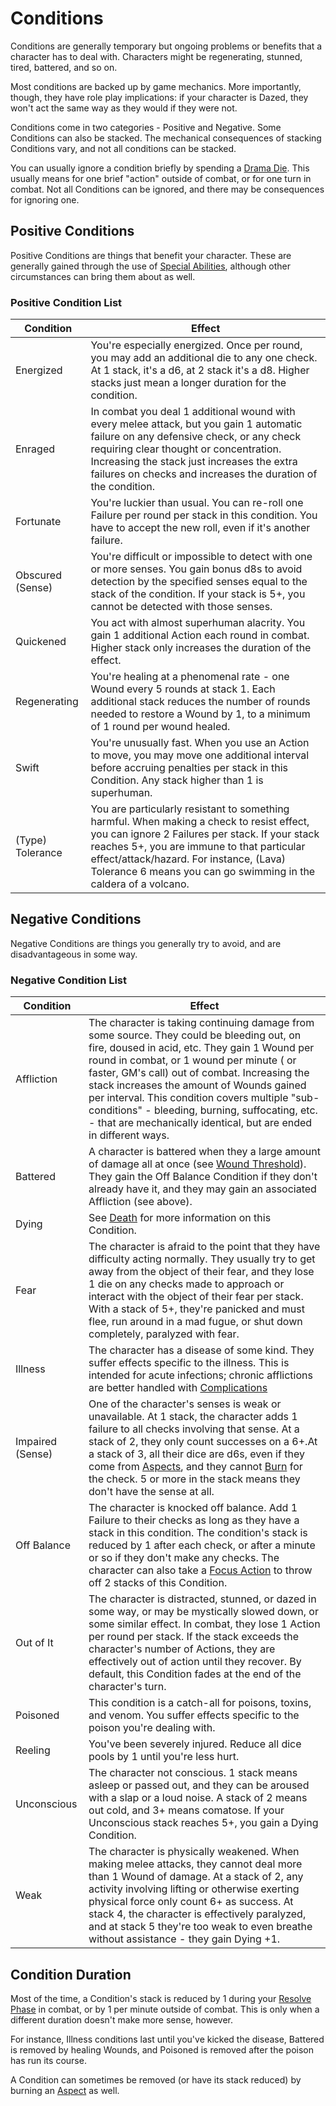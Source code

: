 # Conditions

Conditions are generally temporary but ongoing problems or benefits that a character has to deal with. Characters might be regenerating, stunned, tired, battered, and so on.

Most conditions are backed up by game mechanics. More importantly, though, they have role play implications: if your character is Dazed, they won't act the same way as they would if they were not.

Conditions come in two categories - Positive and Negative. Some Conditions can also be stacked. The mechanical consequences of stacking Conditions vary, and not all conditions can be stacked.

You can usually ignore a condition briefly by spending a [Drama Die](DramaDice.md). This usually means for one brief "action" outside of combat, or for one turn in combat. Not all Conditions can be ignored, and there may be consequences for ignoring one.

## Positive Conditions

Positive Conditions are things that benefit your character. These are generally gained through the use of [Special Abilities](SpecialAbilities.md), although other circumstances can bring them about as well.

### Positive Condition List

| Condition | Effect |
| --- | --- |
| Energized | You're especially energized. Once per round, you may add an additional die to any one check. At 1 stack, it's a d6, at 2 stack it's a d8. Higher stacks just mean a longer duration for the condition. |
| Enraged | In combat you deal 1 additional wound with every melee attack, but you gain 1 automatic failure on any defensive check, or any check requiring clear thought or concentration. Increasing the stack just increases the extra failures on checks and increases the duration of the condition. |
| Fortunate | You're luckier than usual. You can re-roll one Failure per round per stack in this condition. You have to accept the new roll, even if it's another failure. |
| Obscured (Sense) | You're difficult or impossible to detect with one or more senses. You gain bonus d8s to avoid detection by the specified senses equal to the stack of the condition. If your stack is 5+, you cannot be detected with those senses.  |
| Quickened | You act with almost superhuman alacrity. You gain 1 additional Action each round in combat. Higher stack only increases the duration of the effect. |
| Regenerating | You're healing at a phenomenal rate - one Wound every 5 rounds at stack 1. Each additional stack reduces the number of rounds needed to restore a Wound by 1, to a minimum of 1 round per wound healed. |
| Swift | You're unusually fast. When you use an Action to move, you may move one additional interval before accruing penalties per stack in this Condition. Any stack higher than 1 is superhuman. |
| (Type) Tolerance | You are particularly resistant to something harmful. When making a check to resist effect, you can ignore 2 Failures per stack. If your stack reaches 5+, you are immune to that particular effect/attack/hazard. For instance, (Lava) Tolerance 6 means you can go swimming in the caldera of a volcano. |

## Negative Conditions

Negative Conditions are things you generally try to avoid, and are disadvantageous in some way.

### Negative Condition List

| Condition | Effect |
| --- | --- |
| Affliction | The character is taking continuing damage from some source. They could be bleeding out, on fire, doused in acid, etc. They gain 1 Wound per round in combat, or 1 wound per minute ( or faster, GM's call) out of combat. Increasing the stack increases the amount of Wounds gained per interval. This condition covers multiple "sub-conditions" - bleeding, burning, suffocating, etc. - that are mechanically identical, but are ended in different ways. |
| Battered | A character is battered when they a large amount of damage all at once (see [Wound Threshold](WoundThreshold.md)). They gain the Off Balance Condition if they don't already have it, and they may gain an associated Affliction (see above). |
| Dying | See [Death](Death.md) for more information on this Condition.  |
| Fear | The character is afraid to the point that they have difficulty acting normally. They usually try to get away from the object of their fear, and they lose 1 die on any checks made to approach or interact with the object of their fear per stack. With a stack of 5+, they're panicked and must flee, run around in a mad fugue, or shut down completely, paralyzed with fear. |
| Illness | The character has a disease of some kind. They suffer effects specific to the illness. This is intended for acute infections; chronic afflictions are better handled with [Complications](Complications.md) |
| Impaired (Sense) | One of the character's senses is weak or unavailable. At 1 stack, the character adds 1 failure to all checks involving that sense. At a stack of 2, they only count successes on a 6+.At a stack of 3, all their dice are d6s, even if they come from [Aspects](Aspects.md), and they cannot [Burn](Burn.md) for the check. 5 or more in the stack means they don't have the sense at all. |
| Off Balance | The character is knocked off balance. Add 1 Failure to their checks as long as they have a stack in this condition. The condition's stack is reduced by 1 after each check, or after a minute or so if they don't make any checks. The character can also take a [Focus Action](Combat.md) to throw off 2 stacks of this Condition. |
| Out of It | The character is distracted, stunned, or dazed in some way, or may be mystically slowed down, or some similar effect. In combat, they lose 1 Action per round per stack. If the stack exceeds the character's number of Actions, they are effectively out of action until they recover. By default, this Condition fades at the end of the character's turn. |
| Poisoned | This condition is a catch-all for poisons, toxins, and venom. You suffer effects specific to the poison you're dealing with. |
| Reeling | You've been severely injured. Reduce all dice pools by 1 until you're less hurt. |
| Unconscious | The character not conscious. 1 stack means asleep or passed out, and they can be aroused with a slap or a loud noise. A stack of 2 means out cold, and 3+ means comatose. If your Unconscious stack reaches 5+, you gain a Dying Condition.  |
| Weak | The character is physically weakened. When making melee attacks, they cannot deal more than 1 Wound of damage. At a stack of 2, any activity involving lifting or otherwise exerting physical force only count 6+ as success. At stack 4, the character is effectively paralyzed, and at stack 5 they're too weak to even breathe without assistance - they gain Dying +1. |

## Condition Duration

Most of the time, a Condition's stack is reduced by 1 during your [Resolve Phase](Combat.md) in combat, or by 1 per minute outside of combat. This is only when a different duration doesn't make more sense, however.

For instance, Illness conditions last until you've kicked the disease, Battered is removed by healing Wounds, and Poisoned is removed after the poison has run its course.

A Condition can sometimes be removed (or have its stack reduced) by burning an [Aspect](Aspects.md) as well.
